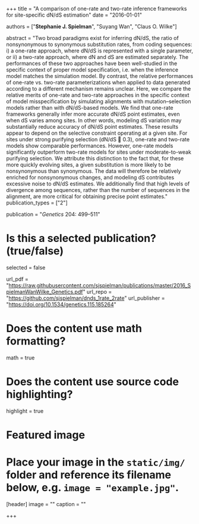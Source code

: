 +++
title = "A comparison of one-rate and two-rate inference frameworks for site-specific dN/dS estimation"
date = "2016-01-01"

authors = ["**Stephanie J. Spielman**", "Suyang Wan",  "Claus O. Wilke"]

abstract = "Two broad paradigms exist for inferring dN/dS, the ratio of nonsynonymous to synonymous substitution rates, from coding sequences: i) a one-rate approach, where dN/dS is represented with a single parameter, or ii) a two-rate approach, where dN and dS are estimated separately. The performances of these two approaches have been well-studied in the specific context of proper model specification, i.e. when the inference model matches the simulation model. By contrast, the relative performances of one-rate vs. two-rate parameterizations when applied to data generated according to a different mechanism remains unclear. Here, we compare the relative merits of one-rate and two-rate approaches in the specific context of model misspecification by simulating alignments with mutation–selection models rather than with dN/dS-based models. We find that one-rate frameworks generally infer more accurate dN/dS point estimates, even when dS varies among sites. In other words, modeling dS variation may substantially reduce accuracy of dN/dS point estimates. These results appear to depend on the selective constraint operating at a given site. For sites under strong purifying selection (dN/dS 􏰣 0.3), one-rate and two-rate models show comparable performances. However, one-rate models significantly outperform two-rate models for sites under moderate-to-weak purifying selection. We attribute this distinction to the fact that, for these more quickly evolving sites, a given substitution is more likely to be nonsynonymous than synonymous. The data will therefore be relatively enriched for nonsynonymous changes, and modeling dS contributes excessive noise to dN/dS estimates. We additionally find that high levels of divergence among sequences, rather than the number of sequences in the alignment, are more critical for obtaining precise point estimates."
publication_types = ["2"]

publication = "*Genetics* 204: 499–511"

# Is this a selected publication? (true/false)
selected = false

url_pdf = "https://raw.githubusercontent.com/sjspielman/publications/master/2016_SpielmanWanWilke_Genetics.pdf"
url_repo = "https://github.com/sjspielman/dnds_1rate_2rate"
url_publisher = "https://doi.org/10.1534/genetics.115.185264"
# Does the content use math formatting?
math = true

# Does the content use source code highlighting?
highlight = true

# Featured image
# Place your image in the `static/img/` folder and reference its filename below, e.g. `image = "example.jpg"`.
[header]
image = ""
caption = ""

+++

<!-- More detail can easily be written here using *Markdown* and $\rm \LaTeX$ math code. -->
